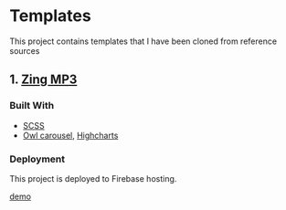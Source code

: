# Templates

This project contains templates that I have been cloned from reference sources

## 1. [Zing MP3](https://zingmp3.vn/)

### Built With

* [SCSS](https://sass-lang.com/)
* [Owl carousel](https://owlcarousel2.github.io/OwlCarousel2/), [Highcharts](https://www.highcharts.com/)

### Deployment

This project is deployed to Firebase hosting.

[demo](https://nvy-templates.firebaseapp.com/zingmp3-UI)
